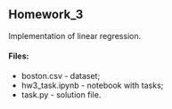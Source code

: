 ## Homework_3

Implementation of linear regression.

#### Files:
+ boston.csv - dataset;
+ hw3_task.ipynb - notebook with tasks;
+ task.py - solution file.